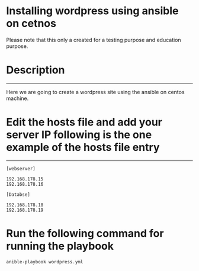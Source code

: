 # Installing wordpress using ansible on cetnos

Please note that this only a created  for a testing purpose and education purpose.

# **Description**
-------------------------------------------------- 

Here we are going to create a wordpress site using the ansible on centos machine. 

# Edit the hosts file and add your server IP following is the one example of the hosts file entry

-------------------------------------------------- 

```
[webserver]

192.168.178.15
192.168.178.16

[Databse]

192.168.178.18
192.168.178.19
```

# Run the following command for running the playbook

```
anible-playbook wordpress.yml
```

